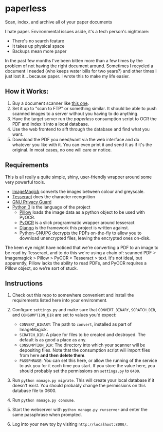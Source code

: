 # paperless
Scan, index, and archive all of your paper documents

I hate paper.  Environmental issues aside, it's a tech person's nightmare:

* There's no search feature
* It takes up physical space
* Backups mean more paper

In the past few months I've been bitten more than a few times by the problem
of not having the right document around.  Sometimes I recycled a document I
needed (who keeps water bills for two years?) and other times I just lost
it... because paper.  I wrote this to make my life easier.

## How it Works:

1. Buy a document scanner like [this one](http://www.brother.ca/en-CA/Scanners/11/ProductDetail/ADS1500W?ProductDetail=productdetail).
2. Set it up to "scan to FTP" or something similar. It should be able to push
   scanned images to a server without you having to do anything.
3. Have the target server run the *paperless* consumption script to OCR the PDF
   and index it into a local database.
4. Use the web frontend to sift through the database and find what you want.
5. Download the PDF you need/want via the web interface and do whatever you
   like with it.  You can even print it and send it as if it's the original.
   In most cases, no one will care or notice.


## Requirements

This is all really a quite simple, shiny, user-friendly wrapper around some very
powerful tools.

* [ImageMagick](http://imagemagick.org/) converts the images between colour and
  greyscale.
* [Tesseract](https://github.com/tesseract-ocr) does the character recognition
* [GNU Privacy Guard](https://gnupg.org)
* [Python 3](https://python.org/) is the language of the project
    * [Pillow](https://pypi.python.org/pypi/pillowfight/) loads the image data
      as a python object to be used with PyOCR.
    * [PyOCR](https://github.com/jflesch/pyocr) is a slick programmatic wrapper
      around tesseract
    * [Django](https://djangoproject.org/) is the framework this project is 
      written against.
    * [Python-GNUPG](http://pythonhosted.org/python-gnupg/) decrypts the PDFs
      on-the-fly to allow you to download unencrypted files, leaving the
      encrypted ones on-disk.

The keen eye might have noticed that we're converting a PDF to an image to be
read by Tesseract, and to do this we're using a chain of: scanned PDF >
Imagemagick > Pillow > PyOCR > Tesseract > text.  It's not ideal, but
apparently, Pillow lacks the ability to read PDFs, and PyOCR requires a Pillow
object, so we're sort of stuck.


## Instructions

1. Check out this repo to somewhere convenient and install the requirements
   listed here into your environment.

2. Configure `settings.py` and make sure that `CONVERT_BINARY`, `SCRATCH_DIR`,
   and `CONSUMPTION_DIR` are set to values you'd expect:

    * `CONVERT_BINARY`: The path to `convert`, installed as part of ImageMagick.
    * `SCRATCH_DIR`: A place for files to be created and destroyed.  The default
      is as good a place as any.
    * `CONSUMPTION_DIR`: The directory into which your scanner will be
      depositing files.  Note that the consumption script will import files from
      here **and then delete them**.
    * `PASSPHRASE`: You can set this here, or allow the running of the service
      to ask you for it each time you start.  If you store the value here, you
      should probably set the permissions on `settings.py` to `0400`.

3. Run `python manage.py migrate`.  This will create your local database if it
   doesn't exist.  You should probably change the permissions on this database
   file to 0600.

4. Run `python manage.py consume`.

5. Start the webserver with `python manage.py runserver` and enter the same
   passphrase when prompted.

6. Log into your new toy by visiting `http://localhost:8000/`.
